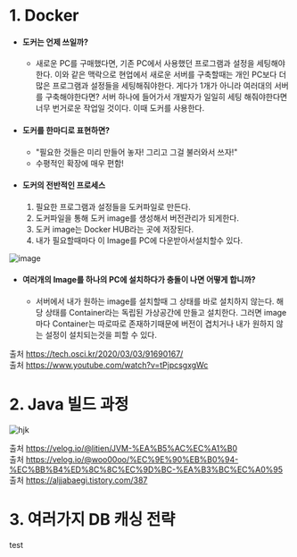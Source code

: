 # 1. Docker
* #### 도커는 언제 쓰일까?
  * 새로운 PC를 구매했다면, 기존 PC에서 사용했던 프로그램과 설정을 세팅해야한다. 이와 같은 맥락으로 현업에서 새로운 서버를 구축할때는 개인 PC보다 더 많은 프로그램과 설정들을 세팅해줘야한다. 게다가 1개가 아니라 여러대의 서버를 구축해야한다면? 서버 하나에 들어가서 개발자가 일일히 세팅 해줘야한다면 너무 번거로운 작업일 것이다. 이때 도커를 사용한다.

- #### 도커를 한마디로 표현하면?
  * "필요한 것들은 미리 만들어 놓자! 그리고 그걸 불러와서 쓰자!"
  * 수평적인 확장에 매우 편함!

* #### 도커의 전반적인 프로세스
  1. 필요한 프로그램과 설정들을 도커파일로 만든다. 
  2. 도커파일을 통해 도커 image를 생성해서 버전관리가 되게한다. 
  3. 도커 image는 Docker HUB라는 곳에 저장된다. 
  4. 내가 필요할때마다 이 Image를 PC에 다운받아서설치할수 있다.

![image](https://user-images.githubusercontent.com/22884224/132627349-a5a7b4dd-c90a-4e40-a564-31e5fd0d7b08.png)
          
* #### 여러개의 Image를 하나의 PC에 설치하다가 충돌이 나면 어떻게 합니까?
  * 서버에서 내가 원하는 image를 설치할때 그 상태를 바로 설치하지 않는다. 해당 상태를 Container라는 독립된 가상공간에 만들고 설치한다. 그러면 image마다 Container는 따로따로 존재하기때문에 버전이 겹치거나 내가 원하지 않는 설정이 설치되는것을 피할 수 있다.  

출처 https://tech.osci.kr/2020/03/03/91690167/   
출처 https://www.youtube.com/watch?v=tPjpcsgxgWc

# 2. Java 빌드 과정
![hjk](https://user-images.githubusercontent.com/22884224/132803126-d33cd8a5-0814-4678-ad9f-1b70193696d2.png)

출처 https://velog.io/@litien/JVM-%EA%B5%AC%EC%A1%B0   
출처 https://velog.io/@woo00oo/%EC%9E%90%EB%B0%94-%EC%BB%B4%ED%8C%8C%EC%9D%BC-%EA%B3%BC%EC%A0%95   
출처 https://aljjabaegi.tistory.com/387   

# 3. 여러가지 DB 캐싱 전략
test


